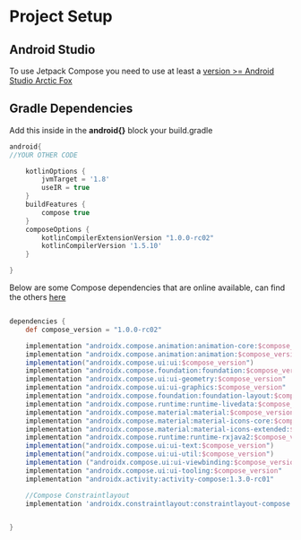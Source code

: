 # Project Setup

## Android Studio
To use Jetpack Compose you need to use at least a [version >= Android Studio Arctic Fox ](https://developer.android.com/studio/preview)

## Gradle Dependencies

Add this inside in the **android{}** block your build.gradle
```groovy
android{
//YOUR OTHER CODE

    kotlinOptions {
        jvmTarget = '1.8'
        useIR = true
    }
    buildFeatures {
        compose true
    }
    composeOptions {
        kotlinCompilerExtensionVersion "1.0.0-rc02"
        kotlinCompilerVersion '1.5.10'
    }

}
```

Below are some Compose dependencies that are online available, can find the others [here](https://maven.google.com/web/index.html?q=compose#androidx.compose.ui)

```groovy

dependencies {
    def compose_version = "1.0.0-rc02"

    implementation "androidx.compose.animation:animation-core:$compose_version"
    implementation "androidx.compose.animation:animation:$compose_version"
    implementation("androidx.compose.ui:ui:$compose_version")
    implementation "androidx.compose.foundation:foundation:$compose_version"
    implementation "androidx.compose.ui:ui-geometry:$compose_version"
    implementation "androidx.compose.ui:ui-graphics:$compose_version"
    implementation "androidx.compose.foundation:foundation-layout:$compose_version"
    implementation "androidx.compose.runtime:runtime-livedata:$compose_version"
    implementation "androidx.compose.material:material:$compose_version"
    implementation "androidx.compose.material:material-icons-core:$compose_version"
    implementation "androidx.compose.material:material-icons-extended:$compose_version"
    implementation "androidx.compose.runtime:runtime-rxjava2:$compose_version"
    implementation("androidx.compose.ui:ui-text:$compose_version")
    implementation("androidx.compose.ui:ui-util:$compose_version")
    implementation ("androidx.compose.ui:ui-viewbinding:$compose_version")
    implementation "androidx.compose.ui:ui-tooling:$compose_version"
    implementation "androidx.activity:activity-compose:1.3.0-rc01"

    //Compose Constraintlayout
    implementation 'androidx.constraintlayout:constraintlayout-compose:1.0.0-alpha08'


}

```
